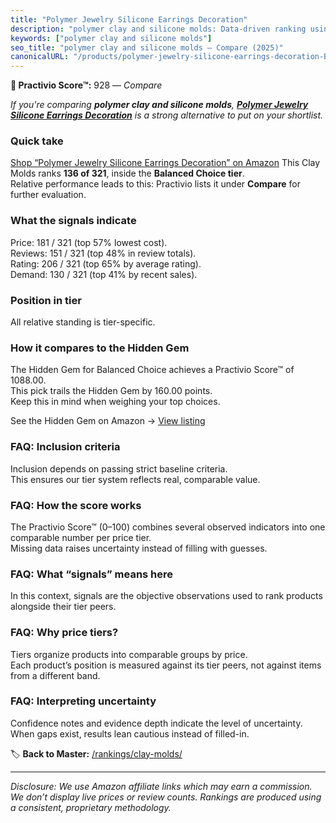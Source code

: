 ```yaml
---
title: "Polymer Jewelry Silicone Earrings Decoration"
description: "polymer clay and silicone molds: Data-driven ranking using the Practivio Score™. Positioned by quality, value, demand, findability, momentum."
keywords: ["polymer clay and silicone molds"]
seo_title: "polymer clay and silicone molds — Compare (2025)"
canonicalURL: "/products/polymer-jewelry-silicone-earrings-decoration-B0BRSGFSV8/"
---
```


**🛒 Practivio Score™:** 928 — _Compare_


*If you're comparing **polymer clay and silicone molds**, **[Polymer Jewelry Silicone Earrings Decoration](https://www.amazon.com/dp/B0BRSGFSV8?tag=practivio-20)** is a strong alternative to put on your shortlist.*
### Quick take
[Shop “Polymer Jewelry Silicone Earrings Decoration” on Amazon](https://www.amazon.com/dp/B0BRSGFSV8?tag=practivio-20)
This Clay Molds ranks **136 of 321**, inside the **Balanced Choice tier**.  
Relative performance leads to this: Practivio lists it under **Compare** for further evaluation.

### What the signals indicate
Price: 181 / 321 (top 57% lowest cost).  
Reviews: 151 / 321 (top 48% in review totals).  
Rating: 206 / 321 (top 65% by average rating).  
Demand: 130 / 321 (top 41% by recent sales).

### Position in tier
All relative standing is tier-specific.

### How it compares to the Hidden Gem
The Hidden Gem for Balanced Choice achieves a Practivio Score™ of 1088.00.  
This pick trails the Hidden Gem by 160.00 points.  
Keep this in mind when weighing your top choices.  

See the Hidden Gem on Amazon → [View listing](https://www.amazon.com/dp/B001GAP4YA?tag=practivio-20)

### FAQ: Inclusion criteria
Inclusion depends on passing strict baseline criteria.  
This ensures our tier system reflects real, comparable value.

### FAQ: How the score works
The Practivio Score™ (0–100) combines several observed indicators into one comparable number per price tier.  
Missing data raises uncertainty instead of filling with guesses.

### FAQ: What “signals” means here
In this context, signals are the objective observations used to rank products alongside their tier peers.

### FAQ: Why price tiers?
Tiers organize products into comparable groups by price.  
Each product’s position is measured against its tier peers, not against items from a different band.

### FAQ: Interpreting uncertainty
Confidence notes and evidence depth indicate the level of uncertainty.  
When gaps exist, results lean cautious instead of filled-in.

<!-- Missing template for Compare/CompareWithinPriceClass -->


🏷️ **Back to Master:** [/rankings/clay-molds/](/rankings/clay-molds/)

---
_Disclosure: We use Amazon affiliate links which may earn a commission. We don’t display live prices or review counts. Rankings are produced using a consistent, proprietary methodology._
